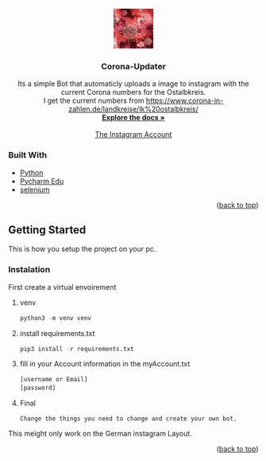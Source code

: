 <div id="top"></div>

<!-- PROJECT LOGO -->
<br />
<div align="center">
  <a href="https://github.com/github_username/repo_name">
    <img src="logo.jpg" alt="Logo" width="80" height="80">
  </a>

<h3 align="center">Corona-Updater</h3>

  <p align="center">
    Its a simple Bot that automaticly uploads a image to instagram with the current Corona numbers for the Ostalbkreis. <br>
    I get the current numbers from <a href="https://www.corona-in-zahlen.de/landkreise/lk%20ostalbkreis/">https://www.corona-in-zahlen.de/landkreise/lk%20ostalbkreis/</a>
    <br />
    <a href="https://github.com/github_username/repo_name"><strong>Explore the docs »</strong></a>
    <br />
    <br />
    <a href="https://www.instagram.com/corona_zahlen_ostalbkreis/">The Instagram Account</a>
  </p>
</div>



### Built With

* [Python](https://python.org)
* [Pycharm Edu](https://www.jetbrains.com/de-de/pycharm/)
* [selenium](https://www.selenium.dev/)

<p align="right">(<a href="#top">back to top</a>)</p>



<!-- GETTING STARTED -->
## Getting Started

This is how you setup the project on your pc.

### Instalation

First create a virtual envoirement
1. venv
   ```python
   python3 -m venv venv
   ```
2. install requirements.txt
   ```python
   pip3 install -r requirements.txt 
   ```
3. fill in your Account information in the myAccount.txt
   ```sh
   [username or Email]
   [password]
   ```
4. Final
   ```
   Change the things you need to change and create your own bot.
   ```
   
This meight only work on the German instagram Layout.

<p align="right">(<a href="#top">back to top</a>)</p>
